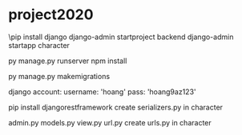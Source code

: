 # project2020
\pip install django
django-admin startproject backend
django-admin startapp character


py manage.py runserver
npm install

py manage.py makemigrations

django account:
username: 'hoang'
pass: 'hoang9az123'

pip install djangorestframework
create serializers.py in character

admin.py
models.py
view.py
url.py
create urls.py in character